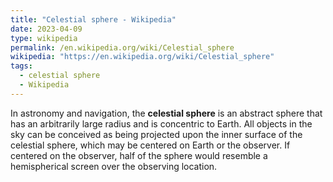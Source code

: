 ```yaml
---
title: "Celestial sphere - Wikipedia"
date: 2023-04-09
type: wikipedia
permalink: /en.wikipedia.org/wiki/Celestial_sphere
wikipedia: "https://en.wikipedia.org/wiki/Celestial_sphere"
tags:
  - celestial sphere
  - Wikipedia
---
```

In astronomy and navigation, the **celestial sphere** is an abstract sphere that has an arbitrarily large radius and is concentric to Earth. All objects in the sky can be conceived as being projected upon the inner surface of the celestial sphere, which may be centered on Earth or the observer. If centered on the observer, half of the sphere would resemble a hemispherical screen over the observing location.